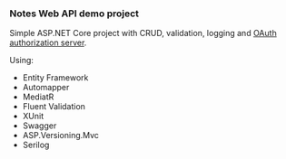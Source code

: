 ### Notes Web API demo project
Simple ASP.NET Core project with CRUD, validation, logging and [OAuth authorization server](https://github.com/cambojist/Notes.Identity).

Using:
* Entity Framework
* Automapper
* MediatR
* Fluent Validation
* XUnit
* Swagger
* ASP.Versioning.Mvc
* Serilog
